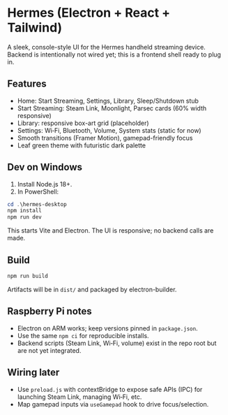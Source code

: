 # Hermes (Electron + React + Tailwind)

A sleek, console-style UI for the Hermes handheld streaming device. Backend is intentionally not wired yet; this is a frontend shell ready to plug in.

## Features
- Home: Start Streaming, Settings, Library, Sleep/Shutdown stub
- Start Streaming: Steam Link, Moonlight, Parsec cards (60% width responsive)
- Library: responsive box-art grid (placeholder)
- Settings: Wi‑Fi, Bluetooth, Volume, System stats (static for now)
- Smooth transitions (Framer Motion), gamepad-friendly focus
- Leaf green theme with futuristic dark palette

## Dev on Windows
1. Install Node.js 18+.
2. In PowerShell:

```powershell
cd .\hermes-desktop
npm install
npm run dev
```

This starts Vite and Electron. The UI is responsive; no backend calls are made.

## Build
```powershell
npm run build
```
Artifacts will be in `dist/` and packaged by electron-builder.

## Raspberry Pi notes
- Electron on ARM works; keep versions pinned in `package.json`.
- Use the same `npm ci` for reproducible installs.
- Backend scripts (Steam Link, Wi‑Fi, volume) exist in the repo root but are not yet integrated.

## Wiring later
- Use `preload.js` with contextBridge to expose safe APIs (IPC) for launching Steam Link, managing Wi‑Fi, etc.
- Map gamepad inputs via `useGamepad` hook to drive focus/selection.
